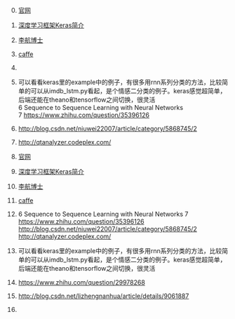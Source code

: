 0. [官网](https://keras.io/)

1. [深度学习框架Keras简介](http://www.open-open.com/lib/view/open1430982565991.html)


2. [李航博士](http://www.open-open.com/lib/view/1421287389750)
3. [caffe](http://www.open-open.com/lib/view/1438930029661)
4. [](http://www.open-open.com/lib/view/open1473133562662.html)
5. 可以看看keras里的example中的例子，有很多用rnn系列分类的方法，比较简单的可以从imdb_lstm.py看起，是个情感二分类的例子。keras感觉超简单，后端还能在theano和tensorflow之间切换，很灵活  
6 Sequence to Sequence Learning with Neural Networks  
7 https://www.zhihu.com/question/35396126
8. http://blog.csdn.net/niuwei22007/article/category/5868745/2  
9. http://qtanalyzer.codeplex.com/


0. [官网](https://keras.io/)

1. [深度学习框架Keras简介](http://www.open-open.com/lib/view/open1430982565991.html)


2. [李航博士](http://www.open-open.com/lib/view/1421287389750)
3. [caffe](http://www.open-open.com/lib/view/1438930029661)
4. [](http://www.open-open.com/lib/view/open1473133562662.html)
6 Sequence to Sequence Learning with Neural Networks
7 https://www.zhihu.com/question/35396126
http://blog.csdn.net/niuwei22007/article/category/5868745/2
http://qtanalyzer.codeplex.com/

5. 可以看看keras里的example中的例子，有很多用rnn系列分类的方法，比较简单的可以从imdb_lstm.py看起，是个情感二分类的例子。keras感觉超简单，后端还能在theano和tensorflow之间切换，很灵活
7. https://www.zhihu.com/question/29978268
8. http://blog.csdn.net/lizhengnanhua/article/details/9061887
9. 
